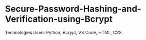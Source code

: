 # Secure-Password-Hashing-and-Verification-using-Bcrypt
Technologies Used: Python, Bcrypt, VS Code, HTML, CSS
